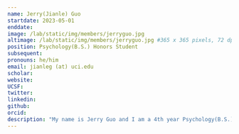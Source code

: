 ```yaml
---
name: Jerry(Jianle) Guo
startdate: 2023-05-01
enddate:
image: /lab/static/img/members/jerryguo.jpg
altimage: /lab/static/img/members/jerryguo.jpg #365 x 365 pixels, 72 dpi, JPG
position: Psychology(B.S.) Honors Student
subsequent:
pronouns: he/him
email: jianleg (at) uci.edu
scholar:
website:
UCSF:
twitter: 
linkedin: 
github: 
orcid:
description: "My name is Jerry Guo and I am a 4th year Psychology(B.S.) major at UCI! The research I am interested in include using neural network to represent human participant's data and the finding correlation between neural network and human in the encoding of the memory. Besides research, I like to boulder, snow board and enjoy good food."
---
```

